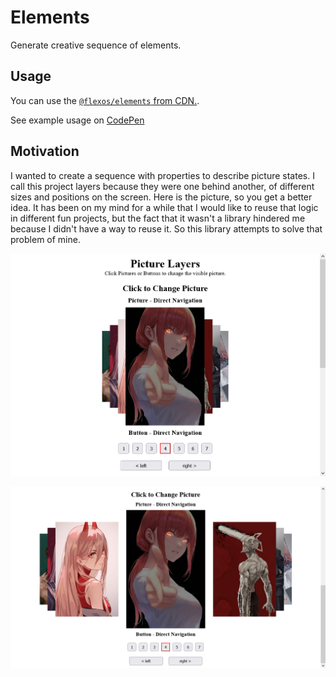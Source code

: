 # Elements

Generate creative sequence of elements.

## Usage

You can use the [`@flexos/elements` from CDN.](https://www.jsdelivr.com/package/npm/@flexos/elements).

See example usage on [CodePen](https://codepen.io/Flexos96/pen/dyqpLqy?editors=1010)

## Motivation

I wanted to create a sequence with properties to describe picture states. I call this project layers because they were one behind another, of different sizes and positions on the screen. Here is the picture, so you get a better idea. It has been on my mind for a while that I would like to reuse that logic in different fun projects, but the fact that it wasn't a library hindered me because I didn't have a way to reuse it. So this library attempts to solve that problem of mine.

![Compact Elements](assets/images/elements_compact.png)

![Expanded Elements](assets/images/elements_expanded.png)
